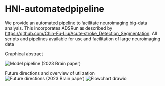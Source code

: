 # HNI-automatedpipeline

We provide an automated pipeline to facilitate neuroimaging big-data analysis. This incorporates ADSRun as described by https://github.com/Chin-Fu-Liu/Acute-stroke_Detection_Segmentation. All scripts and pipelines available for use and facilitation of large neuroimaging data  

Graphical abstract 

![Model pipeline (2023 Brain paper)](https://github.com/drevesz11/HNI-automated-pipeline/assets/121603821/05840a8e-189a-455c-8f44-765182fd653b)

Future directions and overview of utilization
![Future directions (2023 Brain paper) ](https://github.com/drevesz11/HNI-automated-pipeline/assets/121603821/e4981172-45e2-4aa8-93c7-74593216384f)
![Flowchart drawio](https://github.com/drevesz11/HNI-automated-pipeline/assets/121603821/ce2327ad-d940-4a2c-8f43-f38994c2d9d7)

